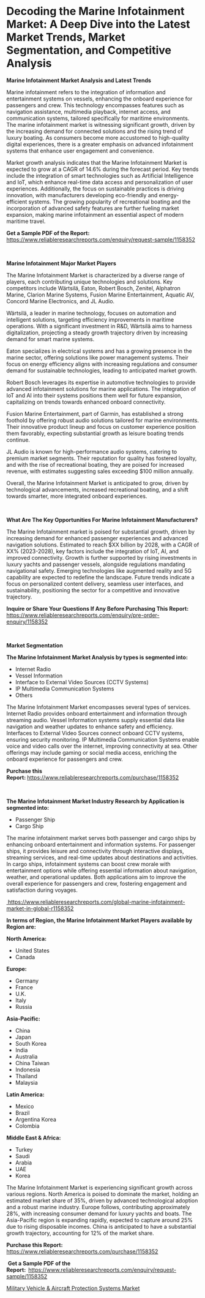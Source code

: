 <p><h1>Decoding the Marine Infotainment Market: A Deep Dive into the Latest Market Trends, Market Segmentation, and Competitive Analysis</h1></p><p><strong>Marine Infotainment Market Analysis and Latest Trends</strong></p>
<p><p>Marine infotainment refers to the integration of information and entertainment systems on vessels, enhancing the onboard experience for passengers and crew. This technology encompasses features such as navigation assistance, multimedia playback, internet access, and communication systems, tailored specifically for maritime environments. The marine infotainment market is witnessing significant growth, driven by the increasing demand for connected solutions and the rising trend of luxury boating. As consumers become more accustomed to high-quality digital experiences, there is a greater emphasis on advanced infotainment systems that enhance user engagement and convenience.</p><p>Market growth analysis indicates that the Marine Infotainment Market is expected to grow at a CAGR of 14.6% during the forecast period. Key trends include the integration of smart technologies such as Artificial Intelligence and IoT, which enhance real-time data access and personalization of user experiences. Additionally, the focus on sustainable practices is driving innovation, with manufacturers developing eco-friendly and energy-efficient systems. The growing popularity of recreational boating and the incorporation of advanced safety features are further fueling market expansion, making marine infotainment an essential aspect of modern maritime travel.</p></p>
<p><strong>Get a Sample PDF of the Report:&nbsp;</strong> <a href="https://www.reliableresearchreports.com/enquiry/request-sample/1158352?utm_campaign=2737&utm_medium=2&utm_source=Github&utm_content=ia&utm_term=21032025&utm_id=marine-infotainment">https://www.reliableresearchreports.com/enquiry/request-sample/1158352</a></p>
<p>&nbsp;</p>
<p><strong>Marine Infotainment Major Market Players</strong></p>
<p><p>The Marine Infotainment Market is characterized by a diverse range of players, each contributing unique technologies and solutions. Key competitors include Wärtsilä, Eaton, Robert Bosch, Zenitel, Alphatron Marine, Clarion Marine Systems, Fusion Marine Entertainment, Aquatic AV, Concord Marine Electronics, and JL Audio.</p><p>Wärtsilä, a leader in marine technology, focuses on automation and intelligent solutions, targeting efficiency improvements in maritime operations. With a significant investment in R&D, Wärtsilä aims to harness digitalization, projecting a steady growth trajectory driven by increasing demand for smart marine systems.</p><p>Eaton specializes in electrical systems and has a growing presence in the marine sector, offering solutions like power management systems. Their focus on energy efficiency aligns with increasing regulations and consumer demand for sustainable technologies, leading to anticipated market growth.</p><p>Robert Bosch leverages its expertise in automotive technologies to provide advanced infotainment solutions for marine applications. The integration of IoT and AI into their systems positions them well for future expansion, capitalizing on trends towards enhanced onboard connectivity.</p><p>Fusion Marine Entertainment, part of Garmin, has established a strong foothold by offering robust audio solutions tailored for marine environments. Their innovative product lineup and focus on customer experience position them favorably, expecting substantial growth as leisure boating trends continue.</p><p>JL Audio is known for high-performance audio systems, catering to premium market segments. Their reputation for quality has fostered loyalty, and with the rise of recreational boating, they are poised for increased revenue, with estimates suggesting sales exceeding $100 million annually.</p><p>Overall, the Marine Infotainment Market is anticipated to grow, driven by technological advancements, increased recreational boating, and a shift towards smarter, more integrated onboard experiences.</p></p>
<p>&nbsp;</p>
<p><strong>What Are The Key Opportunities For Marine Infotainment Manufacturers?</strong></p>
<p><p>The Marine Infotainment market is poised for substantial growth, driven by increasing demand for enhanced passenger experiences and advanced navigation solutions. Estimated to reach $XX billion by 2028, with a CAGR of XX% (2023-2028), key factors include the integration of IoT, AI, and improved connectivity. Growth is further supported by rising investments in luxury yachts and passenger vessels, alongside regulations mandating navigational safety. Emerging technologies like augmented reality and 5G capability are expected to redefine the landscape. Future trends indicate a focus on personalized content delivery, seamless user interfaces, and sustainability, positioning the sector for a competitive and innovative trajectory.</p></p>
<p><strong>Inquire or Share Your Questions If Any Before Purchasing This Report:</strong> <a href="https://www.reliableresearchreports.com/enquiry/pre-order-enquiry/1158352?utm_campaign=2737&utm_medium=2&utm_source=Github&utm_content=ia&utm_term=21032025&utm_id=marine-infotainment">https://www.reliableresearchreports.com/enquiry/pre-order-enquiry/1158352</a></p>
<p>&nbsp;</p>
<p><strong>Market Segmentation</strong></p>
<p><strong>The Marine Infotainment Market Analysis by types is segmented into:</strong></p>
<p><ul><li>Internet Radio</li><li>Vessel Information</li><li>Interface to External Video Sources (CCTV Systems)</li><li>IP Multimedia Communication Systems</li><li>Others</li></ul></p>
<p><p>The Marine Infotainment Market encompasses several types of services. Internet Radio provides onboard entertainment and information through streaming audio. Vessel Information systems supply essential data like navigation and weather updates to enhance safety and efficiency. Interfaces to External Video Sources connect onboard CCTV systems, ensuring security monitoring. IP Multimedia Communication Systems enable voice and video calls over the internet, improving connectivity at sea. Other offerings may include gaming or social media access, enriching the onboard experience for passengers and crew.</p></p>
<p><strong>Purchase this Report:&nbsp;</strong><a href="https://www.reliableresearchreports.com/purchase/1158352?utm_campaign=2737&utm_medium=2&utm_source=Github&utm_content=ia&utm_term=21032025&utm_id=marine-infotainment">https://www.reliableresearchreports.com/purchase/1158352</a></p>
<p>&nbsp;</p>
<p><strong>The Marine Infotainment Market Industry Research by Application is segmented into:</strong></p>
<p><ul><li>Passenger Ship</li><li>Cargo Ship</li></ul></p>
<p><p>The marine infotainment market serves both passenger and cargo ships by enhancing onboard entertainment and information systems. For passenger ships, it provides leisure and connectivity through interactive displays, streaming services, and real-time updates about destinations and activities. In cargo ships, infotainment systems can boost crew morale with entertainment options while offering essential information about navigation, weather, and operational updates. Both applications aim to improve the overall experience for passengers and crew, fostering engagement and satisfaction during voyages.</p></p>
<p><a href="https://www.reliableresearchreports.com/global-marine-infotainment-market-in-global-r1158352?utm_campaign=2737&utm_medium=2&utm_source=Github&utm_content=ia&utm_term=21032025&utm_id=marine-infotainment">&nbsp;https://www.reliableresearchreports.com/global-marine-infotainment-market-in-global-r1158352</a></p>
<p><strong>In terms of Region, the Marine Infotainment Market Players available by Region are:</strong></p>
<p>
    <p> <strong> North America: </strong>
        <ul>
            <li>United States</li>
            <li>Canada</li>
        </ul>
        </p> 
    <p> <strong> Europe: </strong>
        <ul>
            <li>Germany</li>
            <li>France</li>
            <li>U.K.</li>
            <li>Italy</li>
            <li>Russia</li>
        </ul>
        </p> 
    <p> <strong> Asia-Pacific: </strong>
        <ul>
            <li>China</li>
            <li>Japan</li>
            <li>South Korea</li>
            <li>India</li>
            <li>Australia</li>
            <li>China Taiwan</li>
            <li>Indonesia</li>
            <li>Thailand</li>
            <li>Malaysia</li>
        </ul>
        </p> 
    <p> <strong> Latin America: </strong>
        <ul>
            <li>Mexico</li>
            <li>Brazil</li>
            <li>Argentina Korea</li>
            <li>Colombia</li>
        </ul>
        </p> 
    <p> <strong> Middle East & Africa: </strong>
        <ul>
            <li>Turkey</li>
            <li>Saudi</li>
            <li>Arabia</li>
            <li>UAE</li>
            <li>Korea</li>
        </ul>
    </p>
    </p>
<p><p>The Marine Infotainment Market is experiencing significant growth across various regions. North America is poised to dominate the market, holding an estimated market share of 35%, driven by advanced technological adoption and a robust marine industry. Europe follows, contributing approximately 28%, with increasing consumer demand for luxury yachts and boats. The Asia-Pacific region is expanding rapidly, expected to capture around 25% due to rising disposable incomes. China is anticipated to have a substantial growth trajectory, accounting for 12% of the market share.</p></p>
<p><strong>Purchase this Report: </strong><a href="https://www.reliableresearchreports.com/purchase/1158352?utm_campaign=2737&utm_medium=2&utm_source=Github&utm_content=ia&utm_term=21032025&utm_id=marine-infotainment">https://www.reliableresearchreports.com/purchase/1158352</a></p>
<p>&nbsp;<strong>Get a Sample PDF of the Report:&nbsp;&nbsp;</strong><a href="https://www.reliableresearchreports.com/enquiry/request-sample/1158352?utm_campaign=2737&utm_medium=2&utm_source=Github&utm_content=ia&utm_term=21032025&utm_id=marine-infotainment">https://www.reliableresearchreports.com/enquiry/request-sample/1158352</a></p>
<p><strong></strong></p>
<p><p><a href="https://github.com/vitrilaoire/Market-Research-Report-List-1/blob/main/military-vehicle-aircraft-protection-systems-market.md?utm_campaign=2737&utm_medium=2&utm_source=Github&utm_content=ia&utm_term=21032025&utm_id=marine-infotainment">Military Vehicle & Aircraft Protection Systems Market</a></p></p>